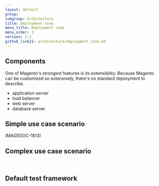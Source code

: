 ```yaml
---
layout: default
group: 
subgroup: Architecture
title: Deployment view
menu_title: Deployment view
menu_order: 3
version: 2.1
github_link21: architecture/deployment_view.md
---
```


<h2>Components</h2>
One of Magento's strongest features is its extensibility. Because Magento can be customized so extensively, there's no standard deployment to describe. 


* application server
* load balancer
* web server
* database server



<h2>Simple use case scenario</h2> 
(MAGEDOC-1813)

<h2>Complex use case scenario</h2> 

<h2>Default test framework</h2>

